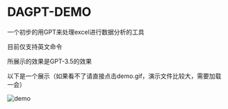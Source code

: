 # DAGPT-DEMO

一个初步的用GPT来处理excel进行数据分析的工具

目前仅支持英文命令

所展示的效果是GPT-3.5的效果

以下是一个展示（如果看不了请直接点击demo.gif，演示文件比较大，需要加载一会）

![demo](./demo.gif)





